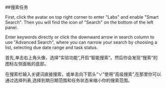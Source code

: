 ##搜索任务

First, click the avatar on top right corner to enter "Labs" and enable "Smart Search". Then you will find the icon of "Search" on the bottom of the left panel.

Enter keywords directly or click the downward arrow in search column to use "Advanced Search", where you can narrow your search by choosing a list, selecting due date range and task status.

首先,单击右上角头像，选择“实验功能”,开启“智能搜索”。然后你会发现“搜索”的图标左侧面板的底部。

在搜索栏输入关键词直接搜索，或单击向下箭头“∨”使用“高级搜索”,在那里你可以通过选择列表,选择到期日期范围和任务状态来缩小你的搜索范围。